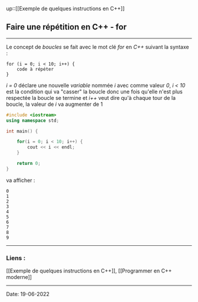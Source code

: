 

up::[[Exemple de quelques instructions en C++]]

## Faire une répétition en C++ - for

---

Le concept de *boucles* se fait avec le mot clé *for* en *C++* suivant la syntaxe :
```
for (i = 0; i < 10; i++) {
	code à répéter
}
```

*i = 0* déclare une nouvelle *variable* nommée *i* avec comme valeur *0*, *i < 10* est la condition qui va "casser" la boucle donc une fois qu'elle n'est plus respectée la boucle se termine et *i++* veut dire qu'à chaque tour de la boucle, la valeur de *i* va augmenter de 1

```cpp
#include <iostream>
using namespace std;

int main() {

	for(i = 0; i < 10; i++) {
		cout << i << endl;
	}

	return 0;
}

```

va afficher :

```
0
1
2
3
4
5
6
7
8
9
```


---
### Liens :

[[Exemple de quelques instructions en C++]], [[Programmer en C++ moderne]]

---

Date: 19-06-2022